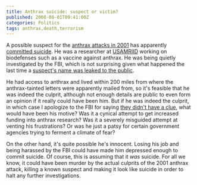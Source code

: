 ```yaml
---
title: Anthrax suicide: suspect or victim?
published: 2008-08-01T09:41:00Z
categories: Politics
tags: anthrax,death,terrorism
---
```


<p>
A possible suspect for the <a href="http://en.wikipedia.org/wiki/2001_anthrax_attacks">anthrax attacks in 2001</a> has apparently <a href="http://www.latimes.com/news/nationworld/nation/la-na-anthrax1-2008aug01,0,2864223.story">committed suicide</a>.  He was a researcher at <a href="http://www.usamriid.army.mil/">USAMRIID</a> working on biodefenses such as a vaccine against anthrax.  He was being quietly investigated by the FBI, which is not surprising given what happened the last time a <a href="http://www.latimes.com/news/nationworld/nation/la-na-anthrax28-2008jun28%2C0%2C4309463.story">suspect's name was leaked to the public</a>.
</p>

<p>
He had access to anthrax and lived within 200 miles from where the anthrax-tainted letters were apparently mailed from, so it's feasible that he was indeed the culprit, although not enough details are public to even form an opinion if it really could have been him.  But if he was indeed the culprit, in which case I apologize to the FBI for saying <a href="/2008/06/terrorism-naivete.html">they didn't have a clue</a>, what would have been his motive?  Was it a cynical attempt to get increased funding into anthrax research?  Was it a severely misguided attempt at venting his frustrations?  Or was he just a patsy for certain government agencies trying to ferment a climate of fear?
</p>

<p>
On the other hand, it's quite possible he's innocent.  Losing his job and being harassed by the FBI could have made him depressed enough to commit suicide.  Of course, this is assuming that it <em>was</em> suicide.  For all we know, it could have been murder by the actual culprits of the 2001 anthrax attack, killing a known suspect and making it look like suicide in order to halt any further investigations.
</p>


